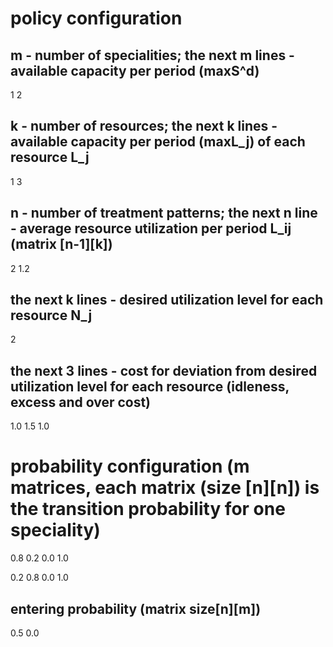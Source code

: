 # policy configuration
## m - number of specialities; the next m lines - available capacity per period (maxS^d)
1
2
## k - number of resources; the next k lines - available capacity per period (maxL_j) of each resource L_j
1
3
## n - number of treatment patterns; the next n line - average resource utilization per period L_ij (matrix [n-1][k])
2
1.2
## the next k lines - desired utilization level for each resource N_j
2
## the next 3 lines - cost for deviation from desired utilization level for each resource (idleness, excess and over cost)
1.0
1.5
1.0

# probability configuration (m matrices, each matrix (size [n][n]) is the transition probability for one speciality)
0.8	0.2
0.0	1.0

0.2	0.8
0.0	1.0

## entering probability (matrix size[n][m])
0.5
0.0
